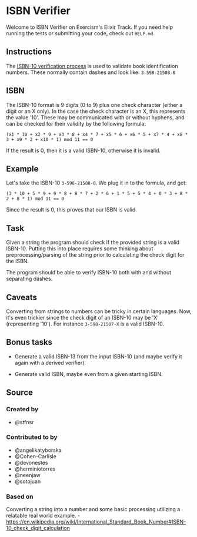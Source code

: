 # ISBN Verifier

Welcome to ISBN Verifier on Exercism's Elixir Track.
If you need help running the tests or submitting your code, check out `HELP.md`.

## Instructions

The [ISBN-10 verification process](https://en.wikipedia.org/wiki/International_Standard_Book_Number) is used to validate book identification
numbers. These normally contain dashes and look like: `3-598-21508-8`

## ISBN

The ISBN-10 format is 9 digits (0 to 9) plus one check character (either a digit or an X only). In the case the check character is an X, this represents the value '10'. These may be communicated with or without hyphens, and can be checked for their validity by the following formula:

```
(x1 * 10 + x2 * 9 + x3 * 8 + x4 * 7 + x5 * 6 + x6 * 5 + x7 * 4 + x8 * 3 + x9 * 2 + x10 * 1) mod 11 == 0
```

If the result is 0, then it is a valid ISBN-10, otherwise it is invalid.

## Example

Let's take the ISBN-10 `3-598-21508-8`. We plug it in to the formula, and get:
```
(3 * 10 + 5 * 9 + 9 * 8 + 8 * 7 + 2 * 6 + 1 * 5 + 5 * 4 + 0 * 3 + 8 * 2 + 8 * 1) mod 11 == 0
```

Since the result is 0, this proves that our ISBN is valid.

## Task

Given a string the program should check if the provided string is a valid ISBN-10.
Putting this into place requires some thinking about preprocessing/parsing of the string prior to calculating the check digit for the ISBN.

The program should be able to verify ISBN-10 both with and without separating dashes.


## Caveats

Converting from strings to numbers can be tricky in certain languages.
Now, it's even trickier since the check digit of an ISBN-10 may be 'X' (representing '10'). For instance `3-598-21507-X` is a valid ISBN-10.

## Bonus tasks

* Generate a valid ISBN-13 from the input ISBN-10 (and maybe verify it again with a derived verifier).

* Generate valid ISBN, maybe even from a given starting ISBN.

## Source

### Created by

- @stfnsr

### Contributed to by

- @angelikatyborska
- @Cohen-Carlisle
- @devonestes
- @herminiotorres
- @neenjaw
- @sotojuan

### Based on

Converting a string into a number and some basic processing utilizing a relatable real world example. - https://en.wikipedia.org/wiki/International_Standard_Book_Number#ISBN-10_check_digit_calculation